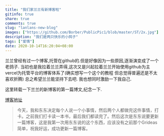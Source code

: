 ```yaml
---
title: "我们家兰兰有新博客啦"
gitinfo: true
share: true
comments: true
slug: "lanlans-new-blog"
images: ["https://github.com/Borber/PublicPic1/blob/master/ST/2x.jpg"] 
description: "我们是两只快乐的小鸽子"
tags: ["爱情"]
date: 2020-10-14T16:20:04+08:00
---
```


兰兰曾经有过一个博客,托管在github的.但是好像因为一些原因,逐渐演变成了一个老鸽子. 当初也是我拉着兰兰弄得,这次又是兴起拉着兰兰开始使用github为主vercel为托管平台的博客体系了(确实想写一个这个的教程 但总觉得普遍还是不太喜欢折腾) 总之希望兰兰能坚持下去吧. 我也想同时激励一下我自己.

这里转载一下兰兰的新博客的第一篇博文,纪念一下.

[博客地址](https://springzilan.vercel.app/)

> 今天，我和东东决定每个人说一个小事情，然后两个人都做完这件事情，打卡。之前我们打卡读一本书，最后我们都读完了。然后这次是东东说要更新一篇博客，这是我第一次用东东说的这个东西，应该没有之前那个Grideas 简单，祝我好运，成功更新一篇博客。
